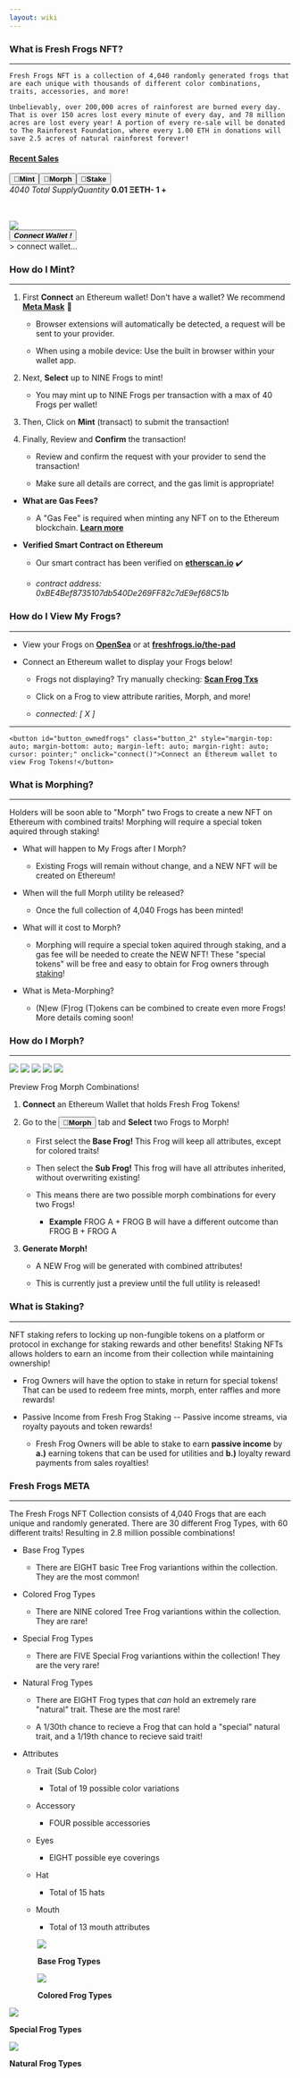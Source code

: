 ```yaml
---
layout: wiki
---
```


<title>freshfrogs.io/wiki 🍀</title>

### What is Fresh Frogs NFT?

---

<desc id="description">

    Fresh Frogs NFT is a collection of 4,040 randomly generated frogs that are each unique with thousands of different color combinations, traits, accessories, and more!

    Unbelievably, over 200,000 acres of rainforest are burned every day. That is over 150 acres lost every minute of every day, and 78 million acres are lost every year! A portion of every re-sale will be donated to The Rainforest Foundation, where every 1.00 ETH in donations will save 2.5 acres of natural rainforest forever!

</desc>

<div style="margin-left: auto; margin-right: auto; text-align: center;">
    <h4 style="text-align: left !important;"><u><a href="https://opensea.io/collection/fresh-frogs?tab=activity" target="_blank">Recent Sales</a></u></h4>
    <div id="recent_sales" class="recent_sales"></div>
    
</div>

<div id="minting-display" class="minting-display">
    <div>
        <div class="button_bar"><button id="buttonbar_mint" class="button_1 buttonbar_mint_on" onclick="load_mintingTerminal()"><b>🐸Mint</b></button><button id="buttonbar_morph" class="button_1" onclick="load_morph()"><b>🍄Morph</b></button><button id="buttonbar_stake" class="button_1"><b>📌Stake</b></button></div>
        <div id="mintingTray" class="mintingTray">
            <div id="display-table" style="min-height: 64px;">
                <i id="label_name" class="label_name">4040 Total Supply</i><i id="label_price" class="label_price">Quantity</i>
                <b id="frog_name" class="frog_name">0.01 ΞETH</b><b id="frog_price" class="frog_price"><a id="remove-frog" onclick="remove_frog();"><b>-</b></a> <b id="quant-frog">1</b> <a id="add-frog" onclick="add_frog()"><b>+</b></a></b>
            </div>
            <div class="bigContainer">
                <div id="frogContainer" class="containerMint"></div>
                <div id="frogContainer2" class="containerMint"></div>
                <div id="frogContainer3" class="containerMint">
                    <div class="imgWrapperMint"><img id="previewImg" class="frogImgMint" src="https://freshfrogs.io/assets/frogs/preview2.gif"/></div>
                </div>
            </div>
        </div>
        <div id="lower_display" class="lower_display">
            <button id="mint-button" class="button" onclick="connect()"><b><i>Connect Wallet !</i></b></button>
            <div id="minting-console" class="minting-console">
                > connect wallet...
            </div>
        </div>
    </div>
</div>


### How do I Mint?

---

1. First **Connect** an Ethereum wallet! Don't have a wallet? We recommend **[Meta Mask](https://metamask.io/download/)** 🦊

    - Browser extensions will automatically be detected, a request will be sent to your provider.
    
    - When using a mobile device: Use the built in browser within your wallet app.

2. Next, **Select** up to NINE Frogs to mint!

    - You may mint up to NINE Frogs per transaction with a max of 40 Frogs per wallet!

3. Then, Click on **Mint** (transact) to submit the transaction!

4. Finally, Review and **Confirm** the transaction!

    - Review and confirm the request with your provider to send the transaction!

    - Make sure all details are correct, and the gas limit is appropriate!

- __What are Gas Fees?__

    - A "Gas Fee" is required when minting any NFT on to the Ethereum blockchain. **[Learn more](https://www.investopedia.com/terms/g/gas-ethereum.asp)**

- __Verified Smart Contract on Ethereum__

    - Our smart contract has been verified on **[etherscan.io](https://etherscan.io/address/0xbe4bef8735107db540de269ff82c7de9ef68c51b)** ✔️

    - *contract address: 0xBE4Bef8735107db540De269FF82c7dE9ef68C51b*


### How do I View My Frogs?

---

- View your Frogs on **[OpenSea](https://opensea.io/account)** or at **[freshfrogs.io/the-pad](https://freshfrogs.io/the-pad)**

- Connect an Ethereum wallet to display your Frogs below!

    - Frogs not displaying? Try manually checking: **[Scan Frog Txs]()**

    - Click on a Frog to view attribute rarities, Morph, and more!

    - *connected:* <i id="user-add">[ X ]</i>

---
<div id="owned-frogs" class="owned_frogs">

    <button id="button_ownedfrogs" class="button_2" style="margin-top: auto; margin-bottom: auto; margin-left: auto; margin-right: auto; cursor: pointer;" onclick="connect()">Connect an Ethereum wallet to view Frog Tokens!</button>

</div>


### What is Morphing?

---

Holders will be soon able to "Morph" two Frogs to create a new NFT on Ethereum with combined traits! Morphing will require a special token aquired through staking!

- What will happen to My Frogs after I Morph?

    - Existing Frogs will remain without change, and a NEW NFT will be created on Ethereum!

- When will the full Morph utility be released?

    - Once the full collection of 4,040 Frogs has been minted!

- What will it cost to Morph?

    - Morphing will require a special token aquired through staking, and a gas fee will be needed to create the NEW NFT! These "special tokens" will be free and easy to obtain for Frog owners through [staking]()!

- What is Meta-Morphing?

    - (N)ew (F)rog (T)okens can be combined to create even more Frogs! More details coming soon!


### How do I Morph?

---

<div class="float-img2">
    <img class="frogImg3" src="../the-pad/Frog/goldenTreeFrog.png"/>
    <img class="frogImg3" src="../the-pad/Trait/trait_gif2.gif"/>
    <img class="frogImg3" src="../the-pad/Eyes/circleShadesRed.png"/>
    <img class="frogImg3" src="../the-pad/Hat/hat_gif2.gif"/>
    <img class="frogImg3" src="../the-pad/Mouth/smokingCigar2.gif"/>
</div>

Preview Frog Morph Combinations!

1. **Connect** an Ethereum Wallet that holds Fresh Frog Tokens!

2. Go to the <button id="morph_ref" class="buttonbar_morph"><b>🍄Morph</b></button> tab and **Select** two Frogs to Morph!

    - First select the **Base Frog!** This Frog will keep all attributes, except for colored traits! 

    - Then select the **Sub Frog!** This frog will have all attributes inherited, without overwriting existing!

    - This means there are two possible morph combinations for every two Frogs!

        - **Example** FROG A + FROG B will have a different outcome than FROG B + FROG A

3. **Generate Morph!**

    - A NEW Frog will be generated with combined attributes!

    - This is currently just a preview until the full utility is released!


### What is Staking?

---

NFT staking refers to locking up non-fungible tokens on a platform or protocol in exchange for staking rewards and other benefits! Staking NFTs allows holders to earn an income from their collection while maintaining ownership!

- Frog Owners will have the option to stake in return for special tokens! That can be used to redeem free mints, morph, enter raffles and more rewards!

- Passive Income from Fresh Frog Staking -- Passive income streams, via royalty payouts and token rewards!

    - Fresh Frog Owners will be able to stake to earn **passive income** by **a.)** earning tokens that can be used for utilities and **b.)** loyalty reward payments from sales royalties!


### Fresh Frogs META

---

The Fresh Frogs NFT Collection consists of 4,040 Frogs that are each unique and randomly generated. There are 30 different Frog Types, with 60 different traits! Resulting in 2.8 million possible combinations!

- Base Frog Types

    - There are EIGHT basic Tree Frog variantions within the collection. They are the most common!

- Colored Frog Types

    - There are NINE colored Tree Frog variantions within the collection. They are rare!

- Special Frog Types

    - There are FIVE Special Frog variantions within the collection! They are the very rare!

- Natural Frog Types

    - There are EIGHT Frog types that *can* hold an extremely rare "natural" trait. These are the most rare!

    - A 1/30th chance to recieve a Frog that can hold a "special" natural trait, and a 1/19th chance to recieve said trait!

- Attributes

    - Trait (Sub Color)

        - Total of 19 possible color variations

    - Accessory

        - FOUR possible accessories

    - Eyes

        - EIGHT possible eye coverings

    - Hat

        - Total of 15 hats

    - Mouth

        - Total of 13 mouth attributes



<div id="freshfrogsmeta" class="freshfrogsmeta">
    <div style="margin-left: 10%; margin-right: auto;">
        <img class="meta_img" src="../the-pad/Frog/treeFrog(3).png"/>
        <p><b>Base Frog Types</b></p>
    </div>
    <div style="margin-left: 10%; margin-right: auto;">
        <img class="meta_img" src="../the-pad/Frog/cyanTreeFrog.png"/>
        <p><b>Colored Frog Types</b></p>
    </div>
    <div style="margin-left: auto; margin-right: auto;">
        <img class="meta_img" src="../the-pad/SpecialFrog/peace.png"/>
        <p><b>Special Frog Types</b></p>
    </div>
    <div style="margin-left: auto; margin-right: 10%;">
        <img class="meta_img" src="../the-pad/Frog/redEyedTreeFrog.png"/>
        <p><b>Natural Frog Types</b></p>
    </div>
</div>